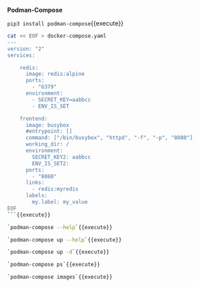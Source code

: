 
**Podman-Compose**


`pip3 install podman-compose`{{execute}}

```sh
cat << EOF > docker-compose.yaml
---
version: "2"
services:

    redis:
      image: redis:alpine
      ports:
        - "6379"
      environment:
        - SECRET_KEY=aabbcc
        - ENV_IS_SET

    frontend:
      image: busybox
      #entrypoint: []
      command: ["/bin/busybox", "httpd", "-f", "-p", "8080"]
      working_dir: /
      environment:
        SECRET_KEY2: aabbcc
        ENV_IS_SET2:
      ports:
        - "8080"
      links:
        - redis:myredis
      labels:
        my.label: my_value
EOF
```{{execute}}

`podman-compose --help`{{execute}}

`podman-compose up --help`{{execute}}

`podman-compose up -d`{{execute}}

`podman-compose ps`{{execute}}

`podman-compose images`{{execute}}